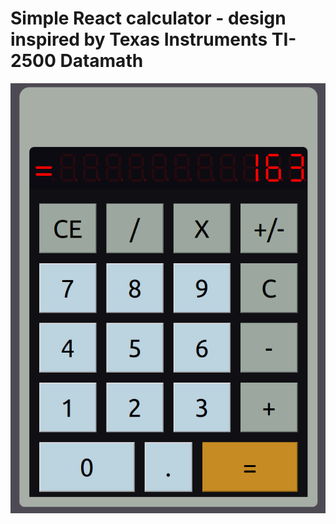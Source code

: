 # Simple React calculator - design inspired by Texas Instruments TI-2500 Datamath

<img src="images/image_01.png" width="512"/>
